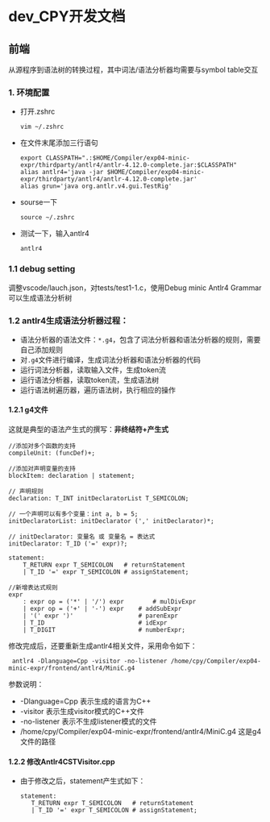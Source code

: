 # dev_CPY开发文档
## 前端
从源程序到语法树的转换过程，其中词法/语法分析器均需要与symbol table交互

### 1. 环境配置
-    打开.zshrc

     ```shell
     vim ~/.zshrc
     ```

- 在文件末尾添加三行语句

  ```shell
  export CLASSPATH=".:$HOME/Compiler/exp04-minic-expr/thirdparty/antlr4/antlr-4.12.0-complete.jar:$CLASSPATH"
  alias antlr4='java -jar $HOME/Compiler/exp04-minic-expr/thirdparty/antlr4/antlr-4.12.0-complete.jar'
  alias grun='java org.antlr.v4.gui.TestRig'
  ```

-    sourse一下

     ```shell
     source ~/.zshrc
     ```

-    测试一下，输入antlr4

     ```shell
     antlr4
     ```

### 1.1 debug setting
调整vscode/lauch.json，对tests/test1-1.c，使用Debug minic Antlr4 Grammar可以生成语法分析树


### 1.2 antlr4生成语法分析器过程：
- 语法分析器的语法文件：`*.g4`，包含了词法分析器和语法分析器的规则，需要自己添加规则
- 对`.g4`文件进行编译，生成词法分析器和语法分析器的代码
- 运行词法分析器，读取输入文件，生成token流
- 运行语法分析器，读取token流，生成语法树
- 运行语法树遍历器，遍历语法树，执行相应的操作


#### 1.2.1 g4文件
这就是典型的语法产生式的撰写：**非终结符+产生式**

```antlr4
//添加对多个函数的支持
compileUnit: (funcDef)+;

//添加对声明变量的支持
blockItem: declaration | statement;

// 声明规则
declaration: T_INT initDeclaratorList T_SEMICOLON;

// 一个声明可以有多个变量：int a, b = 5;
initDeclaratorList: initDeclarator (',' initDeclarator)*;

// initDeclarator: 变量名 或 变量名 = 表达式
initDeclarator: T_ID ('=' expr)?;

statement:
	T_RETURN expr T_SEMICOLON	# returnStatement
	| T_ID '=' expr T_SEMICOLON	# assignStatement;

//新增表达式规则
expr
	: expr op = ('*' | '/') expr		# mulDivExpr
	| expr op = ('+' | '-') expr	# addSubExpr
	| '(' expr ')'					# parenExpr
	| T_ID							# idExpr
	| T_DIGIT						# numberExpr;
```

修改完成后，还要重新生成antlr4相关文件，采用命令如下：

```shell
 antlr4 -Dlanguage=Cpp -visitor -no-listener /home/cpy/Compiler/exp04-minic-expr/frontend/antlr4/MiniC.g4
```
参数说明：

-    -Dlanguage=Cpp 表示生成的语言为C++
-    -visitor 表示生成visitor模式的C++文件
-    -no-listener 表示不生成listener模式的文件
-    /home/cpy/Compiler/exp04-minic-expr/frontend/antlr4/MiniC.g4 这是g4文件的路径

#### 1.2.2 修改Antlr4CSTVisitor.cpp

-    由于修改之后，statement产生式如下：

     ```antlr4
     statement:
     	T_RETURN expr T_SEMICOLON	# returnStatement
     	| T_ID '=' expr T_SEMICOLON	# assignStatement;
     ```
